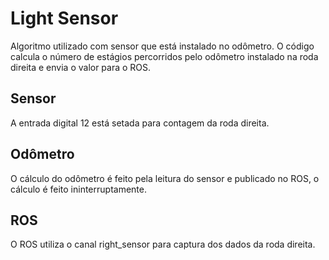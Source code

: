 # Light Sensor

Algoritmo utilizado com sensor que está instalado no odômetro.
O código calcula o número de estágios percorridos pelo odômetro instalado na roda direita e envia o valor para o ROS.

## Sensor

A entrada digital 12 está setada para contagem da roda direita.

## Odômetro

O cálculo do odômetro é feito pela leitura do sensor e publicado no ROS, o cálculo é feito ininterruptamente.

## ROS

O ROS utiliza o canal right_sensor para captura dos dados da roda direita.
